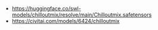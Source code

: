 - https://huggingface.co/swl-models/chilloutmix/resolve/main/Chilloutmix.safetensors
- https://civitai.com/models/6424/chilloutmix